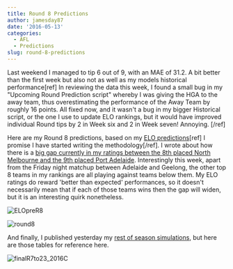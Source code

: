```yaml
---
title: Round 8 Predictions
author: jamesday87
date: '2016-05-13'
categories:
  - AFL
  - Predictions
slug: round-8-predictions
---
```


Last weekend I managed to tip 6 out of 9, with an MAE of 31.2. A bit better than the first week but also not as well as my models historical performance[ref] In reviewing the data this week, I found a small bug in my "Upcoming Round Prediction script" whereby I was giving the HGA to the away team, thus overestimating the performance of the Away Team by roughly 16 points. All fixed now, and it wasn't a bug in my bigger Historical script, or the one I use to update ELO rankings, but it would have improved individual Round tips by 2 in Week six and 2 in Week seven! Annoying. [/ref]

Here are my Round 8 predictions, based on my [ELO predictions](http://plussixoneblog.com/elo-rating-system/)[ref] I promise I have started writing the methodology[/ref]. I wrote about how there is a [big gap currently in my ratings between the 8th placed North Melbourne and the 9th placed Port Adelaide](http://plussixoneblog.com/2016/05/12/simulating-the-season/). Interestingly this week, apart from the Friday night matchup between Adelaide and Geelong, the other top 8 teams in my rankings are all playing against teams below them. My ELO ratings do reward 'better than expected' performances, so it doesn't necessarily mean that if each of those teams wins then the gap will widen, but it is an interesting quirk nonetheless.

![ELOpreR8](http://plussixoneblog.com/img/2016/05/ELOpreR8.gif)

![round8](http://plussixoneblog.com/img/2016/05/round8-1.gif)

And finally, I published yesterday my [rest of season simulations](http://plussixoneblog.com/2016/05/12/simulating-the-season/), but here are those tables for reference here.

![finalR7to23_2016C](http://plussixoneblog.com/img/2016/05/finalR7to23_2016C.gif)
